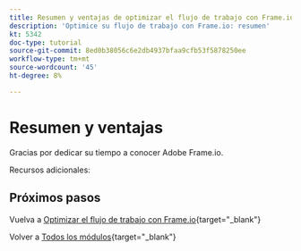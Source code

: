 ```yaml
---
title: Resumen y ventajas de optimizar el flujo de trabajo con Frame.io
description: 'Optimice su flujo de trabajo con Frame.io: resumen'
kt: 5342
doc-type: tutorial
source-git-commit: 8ed0b38056c6e2db4937bfaa9cfb53f5878250ee
workflow-type: tm+mt
source-wordcount: '45'
ht-degree: 8%

---
```


# Resumen y ventajas

Gracias por dedicar su tiempo a conocer Adobe Frame.io.

Recursos adicionales:


## Próximos pasos

Vuelva a [Optimizar el flujo de trabajo con Frame.io](./frameio.md){target="_blank"}

Volver a [Todos los módulos](./../../../overview.md){target="_blank"}